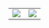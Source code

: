 <table align="center">
  <tr>
    <td align="center" style="padding=0;width=50%;">
      <a href="https://github.com/AnetteRana?tab=repositories">
        <img align="center" src="https://github-readme-stats-final.vercel.app/api?username=AnetteRana&theme=dark&hide_border=true&bg_color=00000000&show_icons=true&count_private=true&include_all_commits=false">
      </a>
    </td>
    <td align="center" style="padding=0;width=50%;">
      <a href="https://github.com/AnetteRana?tab=repositories">
        <img align="center" style="padding=0;" src="http://github-readme-stats-final.vercel.app/api/top-langs/?username=AnetteRana&layout=compact&show_icons=true&title_color=ffffff&text_color=9f9f9f&bg_color=00000000&hide_border=true&icon_color=00000000&count_private=true&exclude_repo=GTAV_decompiled_scripts,xenforo,volkstuin,patriciasnc" />
      </a>
    </td>
  </tr>
</table>
